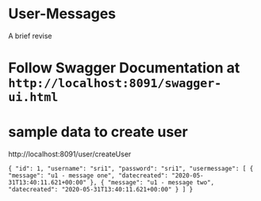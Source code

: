 # User-Messages
A brief revise


# Follow Swagger Documentation at `http://localhost:8091/swagger-ui.html`

# sample data to create user

http://localhost:8091/user/createUser

`{
  "id": 1,
  "username": "sri1",
  "password": "sri1",
  "usermessage": [
    {
      "message": "u1 - message one",
      "datecreated": "2020-05-31T13:40:11.621+00:00"
    },
    {
      "message": "u1 - message two",
      "datecreated": "2020-05-31T13:40:11.621+00:00"
    }
  ]
}`

